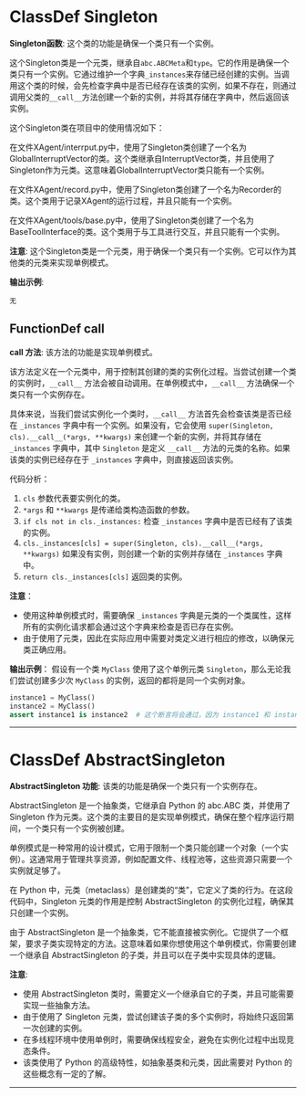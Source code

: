 # ClassDef Singleton
**Singleton函数**: 这个类的功能是确保一个类只有一个实例。

这个Singleton类是一个元类，继承自`abc.ABCMeta`和`type`。它的作用是确保一个类只有一个实例。它通过维护一个字典`_instances`来存储已经创建的实例。当调用这个类的时候，会先检查字典中是否已经存在该类的实例，如果不存在，则通过调用父类的`__call__`方法创建一个新的实例，并将其存储在字典中，然后返回该实例。

这个Singleton类在项目中的使用情况如下：

在文件XAgent/interrput.py中，使用了Singleton类创建了一个名为GlobalInterruptVector的类。这个类继承自InterruptVector类，并且使用了Singleton作为元类。这意味着GlobalInterruptVector类只能有一个实例。

在文件XAgent/record.py中，使用了Singleton类创建了一个名为Recorder的类。这个类用于记录XAgent的运行过程，并且只能有一个实例。

在文件XAgent/tools/base.py中，使用了Singleton类创建了一个名为BaseToolInterface的类。这个类用于与工具进行交互，并且只能有一个实例。

**注意**: 这个Singleton类是一个元类，用于确保一个类只有一个实例。它可以作为其他类的元类来实现单例模式。

**输出示例**:
```
无
```
## FunctionDef __call__
**__call__ 方法**: 该方法的功能是实现单例模式。

该方法定义在一个元类中，用于控制其创建的类的实例化过程。当尝试创建一个类的实例时，`__call__` 方法会被自动调用。在单例模式中，`__call__` 方法确保一个类只有一个实例存在。

具体来说，当我们尝试实例化一个类时，`__call__` 方法首先会检查该类是否已经在 `_instances` 字典中有一个实例。如果没有，它会使用 `super(Singleton, cls).__call__(*args, **kwargs)` 来创建一个新的实例，并将其存储在 `_instances` 字典中，其中 `Singleton` 是定义 `__call__` 方法的元类的名称。如果该类的实例已经存在于 `_instances` 字典中，则直接返回该实例。

代码分析：
1. `cls` 参数代表要实例化的类。
2. `*args` 和 `**kwargs` 是传递给类构造函数的参数。
3. `if cls not in cls._instances:` 检查 `_instances` 字典中是否已经有了该类的实例。
4. `cls._instances[cls] = super(Singleton, cls).__call__(*args, **kwargs)` 如果没有实例，则创建一个新的实例并存储在 `_instances` 字典中。
5. `return cls._instances[cls]` 返回类的实例。

**注意**：
- 使用这种单例模式时，需要确保 `_instances` 字典是元类的一个类属性，这样所有的实例化请求都会通过这个字典来检查是否已存在实例。
- 由于使用了元类，因此在实际应用中需要对类定义进行相应的修改，以确保元类正确应用。

**输出示例**：
假设有一个类 `MyClass` 使用了这个单例元类 `Singleton`，那么无论我们尝试创建多少次 `MyClass` 的实例，返回的都将是同一个实例对象。

```python
instance1 = MyClass()
instance2 = MyClass()
assert instance1 is instance2  # 这个断言将会通过，因为 instance1 和 instance2 是同一个实例
```
***
# ClassDef AbstractSingleton
**AbstractSingleton 功能**: 该类的功能是确保一个类只有一个实例存在。

AbstractSingleton 是一个抽象类，它继承自 Python 的 abc.ABC 类，并使用了 Singleton 作为元类。这个类的主要目的是实现单例模式，确保在整个程序运行期间，一个类只有一个实例被创建。

单例模式是一种常用的设计模式，它用于限制一个类只能创建一个对象（一个实例）。这通常用于管理共享资源，例如配置文件、线程池等，这些资源只需要一个实例就足够了。

在 Python 中，元类（metaclass）是创建类的“类”，它定义了类的行为。在这段代码中，Singleton 元类的作用是控制 AbstractSingleton 的实例化过程，确保其只创建一个实例。

由于 AbstractSingleton 是一个抽象类，它不能直接被实例化。它提供了一个框架，要求子类实现特定的方法。这意味着如果你想使用这个单例模式，你需要创建一个继承自 AbstractSingleton 的子类，并且可以在子类中实现具体的逻辑。

**注意**:
- 使用 AbstractSingleton 类时，需要定义一个继承自它的子类，并且可能需要实现一些抽象方法。
- 由于使用了 Singleton 元类，尝试创建该子类的多个实例时，将始终只返回第一次创建的实例。
- 在多线程环境中使用单例时，需要确保线程安全，避免在实例化过程中出现竞态条件。
- 该类使用了 Python 的高级特性，如抽象基类和元类，因此需要对 Python 的这些概念有一定的了解。
***
